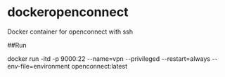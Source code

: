 # dockeropenconnect
Docker container for openconnect with ssh

##Run  

docker run -itd -p 9000:22 --name=vpn --privileged --restart=always --env-file=environment openconnect:latest
